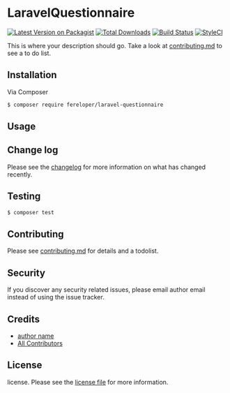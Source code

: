 # LaravelQuestionnaire

[![Latest Version on Packagist][ico-version]][link-packagist]
[![Total Downloads][ico-downloads]][link-downloads]
[![Build Status][ico-travis]][link-travis]
[![StyleCI][ico-styleci]][link-styleci]

This is where your description should go. Take a look at [contributing.md](contributing.md) to see a to do list.

## Installation

Via Composer

``` bash
$ composer require fereloper/laravel-questionnaire
```

## Usage

## Change log

Please see the [changelog](changelog.md) for more information on what has changed recently.

## Testing

``` bash
$ composer test
```

## Contributing

Please see [contributing.md](contributing.md) for details and a todolist.

## Security

If you discover any security related issues, please email author email instead of using the issue tracker.

## Credits

- [author name][link-author]
- [All Contributors][link-contributors]

## License

license. Please see the [license file](license.md) for more information.

[ico-version]: https://img.shields.io/packagist/v/fereloper/laravel-questionnaire.svg?style=flat-square
[ico-downloads]: https://img.shields.io/packagist/dt/fereloper/laravel-questionnaire.svg?style=flat-square
[ico-travis]: https://img.shields.io/travis/fereloper/laravel-questionnaire/master.svg?style=flat-square
[ico-styleci]: https://styleci.io/repos/12345678/shield

[link-packagist]: https://packagist.org/packages/fereloper/laravel-questionnaire
[link-downloads]: https://packagist.org/packages/fereloper/laravel-questionnaire
[link-travis]: https://travis-ci.org/fereloper/laravel-questionnaire
[link-styleci]: https://styleci.io/repos/12345678
[link-author]: https://github.com/fereloper
[link-contributors]: ../../contributors
